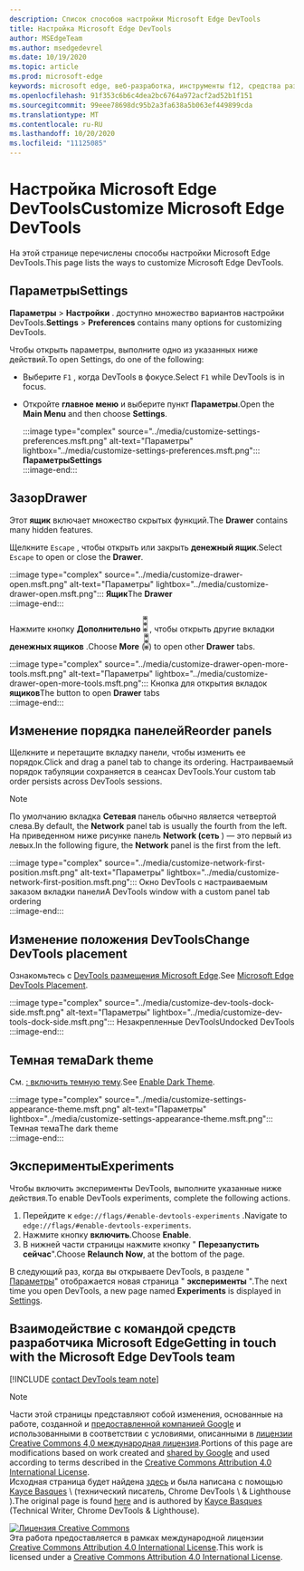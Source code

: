 ```yaml
---
description: Список способов настройки Microsoft Edge DevTools
title: Настройка Microsoft Edge DevTools
author: MSEdgeTeam
ms.author: msedgedevrel
ms.date: 10/19/2020
ms.topic: article
ms.prod: microsoft-edge
keywords: microsoft edge, веб-разработка, инструменты f12, средства разработчика
ms.openlocfilehash: 91f353c6b6c4dea2bc6764a972acf2ad52b1f151
ms.sourcegitcommit: 99eee78698dc95b2a3fa638a5b063ef449899cda
ms.translationtype: MT
ms.contentlocale: ru-RU
ms.lasthandoff: 10/20/2020
ms.locfileid: "11125085"
---
```

<!-- Copyright Kayce Basques 

   Licensed under the Apache License, Version 2.0 (the "License");
   you may not use this file except in compliance with the License.
   You may obtain a copy of the License at

       https://www.apache.org/licenses/LICENSE-2.0

   Unless required by applicable law or agreed to in writing, software
   distributed under the License is distributed on an "AS IS" BASIS,
   WITHOUT WARRANTIES OR CONDITIONS OF ANY KIND, either express or implied.
   See the License for the specific language governing permissions and
   limitations under the License.  -->

# <span data-ttu-id="3fe79-104">Настройка Microsoft Edge DevTools</span><span class="sxs-lookup"><span data-stu-id="3fe79-104">Customize Microsoft Edge DevTools</span></span>  

  

<span data-ttu-id="3fe79-105">На этой странице перечислены способы настройки Microsoft Edge DevTools.</span><span class="sxs-lookup"><span data-stu-id="3fe79-105">This page lists the ways to customize Microsoft Edge DevTools.</span></span>  

## <span data-ttu-id="3fe79-106">Параметры</span><span class="sxs-lookup"><span data-stu-id="3fe79-106">Settings</span></span>  

<span data-ttu-id="3fe79-107">**Параметры**  >  **Настройки** . доступно множество вариантов настройки DevTools.</span><span class="sxs-lookup"><span data-stu-id="3fe79-107">**Settings** > **Preferences** contains many options for customizing DevTools.</span></span>  

<span data-ttu-id="3fe79-108">Чтобы открыть параметры, выполните одно из указанных ниже действий.</span><span class="sxs-lookup"><span data-stu-id="3fe79-108">To open Settings, do one of the following:</span></span>  

*   <span data-ttu-id="3fe79-109">Выберите `F1` , когда DevTools в фокусе.</span><span class="sxs-lookup"><span data-stu-id="3fe79-109">Select `F1` while DevTools is in focus.</span></span>  
*   <span data-ttu-id="3fe79-110">Откройте **главное меню** и выберите пункт **Параметры**.</span><span class="sxs-lookup"><span data-stu-id="3fe79-110">Open the **Main Menu** and then choose **Settings**.</span></span>  
    
    :::image type="complex" source="../media/customize-settings-preferences.msft.png" alt-text="Параметры" lightbox="../media/customize-settings-preferences.msft.png":::
       **<span data-ttu-id="3fe79-112">Параметры</span><span class="sxs-lookup"><span data-stu-id="3fe79-112">Settings</span></span>**  
    :::image-end:::  
    
## <span data-ttu-id="3fe79-113">Зазор</span><span class="sxs-lookup"><span data-stu-id="3fe79-113">Drawer</span></span>  

<span data-ttu-id="3fe79-114">Этот **ящик** включает множество скрытых функций.</span><span class="sxs-lookup"><span data-stu-id="3fe79-114">The **Drawer** contains many hidden features.</span></span>  

<span data-ttu-id="3fe79-115">Щелкните `Escape` , чтобы открыть или закрыть **денежный ящик**.</span><span class="sxs-lookup"><span data-stu-id="3fe79-115">Select `Escape` to open or close the **Drawer**.</span></span>  

:::image type="complex" source="../media/customize-drawer-open.msft.png" alt-text="Параметры" lightbox="../media/customize-drawer-open.msft.png":::
   <span data-ttu-id="3fe79-117">**Ящик**</span><span class="sxs-lookup"><span data-stu-id="3fe79-117">The **Drawer**</span></span>  
:::image-end:::  

<span data-ttu-id="3fe79-118">Нажмите кнопку **Дополнительно** ![ ][ImageMoreIcon] , чтобы открыть другие вкладки **денежных ящиков** .</span><span class="sxs-lookup"><span data-stu-id="3fe79-118">Choose **More** \(![More][ImageMoreIcon]\) to open other **Drawer** tabs.</span></span>  

:::image type="complex" source="../media/customize-drawer-open-more-tools.msft.png" alt-text="Параметры" lightbox="../media/customize-drawer-open-more-tools.msft.png":::
   <span data-ttu-id="3fe79-120">Кнопка для открытия вкладок **ящиков**</span><span class="sxs-lookup"><span data-stu-id="3fe79-120">The button to open **Drawer** tabs</span></span>  
:::image-end:::  

## <span data-ttu-id="3fe79-121">Изменение порядка панелей</span><span class="sxs-lookup"><span data-stu-id="3fe79-121">Reorder panels</span></span>  

<span data-ttu-id="3fe79-122">Щелкните и перетащите вкладку панели, чтобы изменить ее порядок.</span><span class="sxs-lookup"><span data-stu-id="3fe79-122">Click and drag a panel tab to change its ordering.</span></span>  <span data-ttu-id="3fe79-123">Настраиваемый порядок табуляции сохраняется в сеансах DevTools.</span><span class="sxs-lookup"><span data-stu-id="3fe79-123">Your custom tab order persists across DevTools sessions.</span></span>  

> [!NOTE]
> <span data-ttu-id="3fe79-124">По умолчанию вкладка **Сетевая** панель обычно является четвертой слева.</span><span class="sxs-lookup"><span data-stu-id="3fe79-124">By default, the **Network** panel tab is usually the fourth from the left.</span></span>  <span data-ttu-id="3fe79-125">На приведенном ниже рисунке панель **Network (сеть** ) — это первый из левых.</span><span class="sxs-lookup"><span data-stu-id="3fe79-125">In the following figure, the **Network** panel is the first from the left.</span></span>  

:::image type="complex" source="../media/customize-network-first-position.msft.png" alt-text="Параметры" lightbox="../media/customize-network-first-position.msft.png":::
   <span data-ttu-id="3fe79-127">Окно DevTools с настраиваемым заказом вкладки панели</span><span class="sxs-lookup"><span data-stu-id="3fe79-127">A DevTools window with a custom panel tab ordering</span></span>  
:::image-end:::  

## <span data-ttu-id="3fe79-128">Изменение положения DevTools</span><span class="sxs-lookup"><span data-stu-id="3fe79-128">Change DevTools placement</span></span>  

<span data-ttu-id="3fe79-129">Ознакомьтесь с [DevTools размещения Microsoft Edge][DevToolsPlacement].</span><span class="sxs-lookup"><span data-stu-id="3fe79-129">See [Microsoft Edge DevTools Placement][DevToolsPlacement].</span></span>  

:::image type="complex" source="../media/customize-dev-tools-dock-side.msft.png" alt-text="Параметры" lightbox="../media/customize-dev-tools-dock-side.msft.png":::
   <span data-ttu-id="3fe79-131">Незакрепленные DevTools</span><span class="sxs-lookup"><span data-stu-id="3fe79-131">Undocked DevTools</span></span>  
:::image-end:::  

## <span data-ttu-id="3fe79-132">Темная тема</span><span class="sxs-lookup"><span data-stu-id="3fe79-132">Dark theme</span></span>  

<span data-ttu-id="3fe79-133">См. [: включить темную тему][DarkTheme].</span><span class="sxs-lookup"><span data-stu-id="3fe79-133">See [Enable Dark Theme][DarkTheme].</span></span>  

:::image type="complex" source="../media/customize-settings-appearance-theme.msft.png" alt-text="Параметры" lightbox="../media/customize-settings-appearance-theme.msft.png":::
   <span data-ttu-id="3fe79-135">Темная тема</span><span class="sxs-lookup"><span data-stu-id="3fe79-135">The dark theme</span></span>  
:::image-end:::  

## <span data-ttu-id="3fe79-136">Эксперименты</span><span class="sxs-lookup"><span data-stu-id="3fe79-136">Experiments</span></span>  

<span data-ttu-id="3fe79-137">Чтобы включить эксперименты DevTools, выполните указанные ниже действия.</span><span class="sxs-lookup"><span data-stu-id="3fe79-137">To enable DevTools experiments, complete the following actions.</span></span>  

1.  <span data-ttu-id="3fe79-138">Перейдите к `edge://flags/#enable-devtools-experiments` .</span><span class="sxs-lookup"><span data-stu-id="3fe79-138">Navigate to `edge://flags/#enable-devtools-experiments`.</span></span>  
1.  <span data-ttu-id="3fe79-139">Нажмите кнопку **включить**.</span><span class="sxs-lookup"><span data-stu-id="3fe79-139">Choose **Enable**.</span></span>  
1.  <span data-ttu-id="3fe79-140">В нижней части страницы нажмите кнопку " **Перезапустить сейчас**".</span><span class="sxs-lookup"><span data-stu-id="3fe79-140">Choose **Relaunch Now**, at the bottom of the page.</span></span>  

<span data-ttu-id="3fe79-141">В следующий раз, когда вы открываете DevTools, в разделе " [Параметры](#settings)" отображается новая страница " **эксперименты** ".</span><span class="sxs-lookup"><span data-stu-id="3fe79-141">The next time you open DevTools, a new page named **Experiments** is displayed in [Settings](#settings).</span></span>  

## <span data-ttu-id="3fe79-142">Взаимодействие с командой средств разработчика Microsoft Edge</span><span class="sxs-lookup"><span data-stu-id="3fe79-142">Getting in touch with the Microsoft Edge DevTools team</span></span>  

[!INCLUDE [contact DevTools team note](../includes/contact-devtools-team-note.md)]  

<!-- image links -->  

[ImageMoreIcon]: ../media/more-icon.msft.png  

<!-- links -->  

[DevToolsPlacement]: ./placement.md "Изменение положения Microsoft Edge DevTools | Документы Microsoft"  
[DarkTheme]: ./dark-theme.md "Включить темную тему в Microsoft Edge DevTools | Документы Microsoft"  

> [!NOTE]
> <span data-ttu-id="3fe79-145">Части этой страницы представляют собой изменения, основанные на работе, созданной и [предоставленной компанией Google][GoogleSitePolicies] и использованными в соответствии с условиями, описанными в [лицензии Creative Commons 4,0 международная лицензия][CCA4IL].</span><span class="sxs-lookup"><span data-stu-id="3fe79-145">Portions of this page are modifications based on work created and [shared by Google][GoogleSitePolicies] and used according to terms described in the [Creative Commons Attribution 4.0 International License][CCA4IL].</span></span>  
> <span data-ttu-id="3fe79-146">Исходная страница будет найдена [здесь](https://developers.google.com/web/tools/chrome-devtools/customize/index) и была написана с помощью [Kayce Basques][KayceBasques] \ (технический писатель, Chrome DevTools \ & Lighthouse \).</span><span class="sxs-lookup"><span data-stu-id="3fe79-146">The original page is found [here](https://developers.google.com/web/tools/chrome-devtools/customize/index) and is authored by [Kayce Basques][KayceBasques] \(Technical Writer, Chrome DevTools \& Lighthouse\).</span></span>  

[![Лицензия Creative Commons][CCby4Image]][CCA4IL]  
<span data-ttu-id="3fe79-148">Эта работа предоставляется в рамках международной лицензии [Creative Commons Attribution 4.0 International License][CCA4IL].</span><span class="sxs-lookup"><span data-stu-id="3fe79-148">This work is licensed under a [Creative Commons Attribution 4.0 International License][CCA4IL].</span></span>  

[CCA4IL]: https://creativecommons.org/licenses/by/4.0  
[CCby4Image]: https://i.creativecommons.org/l/by/4.0/88x31.png  
[GoogleSitePolicies]: https://developers.google.com/terms/site-policies  
[KayceBasques]: https://developers.google.com/web/resources/contributors/kaycebasques  
